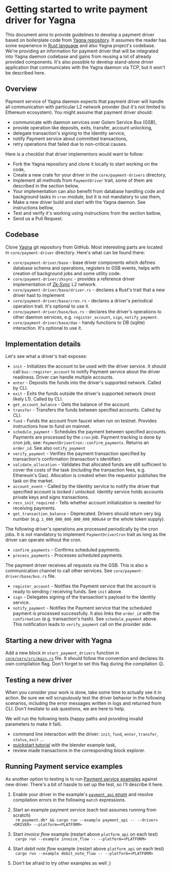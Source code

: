 # Getting started to write payment driver for Yagna

This document aims to provide guidelines to develop a payment driver based on boilerplate code from [Yagna repository](https://github.com/golemfactory/yagna). It assumes the reader has some experience in [Rust language](https://www.rust-lang.org/) and also Yagna project's codebase. We're providing an information for payment driver that will be integrated into Yagna daemon codebase and gains from reusing a lot of already provided components. It's also possible to develop stand-alone driver application that communicates with the Yagna daemon via TCP, but it won't be described here.


## Overview

Payment service of Yagna daemon expects that payment driver will handle all communication with particular L2 network provider (but it's not limited to Ethereum ecosystem).
You might assume that payment driver should:

- communicate with daemon services over Golem Service Bus (GSB),
- provide operation like deposits, exits, transfer, account unlocking,
- delegate transaction's signing to the Identity service,
- notify Payment service about committed transactions,
- retry operations that failed due to non-critical causes.

Here is a checklist that driver implementors would want to follow:

- Fork the Yagna repository and clone it locally to start working on the code,
- Create a new crate for your driver in the `core/payment-drivers` directory,
- Implement all methods from `PaymentDriver` trait, some of them are described in the section below,
- Your implementation can also benefit from database handling code and background tasks in `cron` module, but it is not mandatory to use them,
- Make a new driver build and start with the Yagna daemon. See instructions bellow,
- Test and verify it's working using instructions from the section bellow,
- Send us a Pull Request.


## Codebase

Clone [Yagna](https://github.com/golemfactory/yagna) git repository from GitHub. 
Most interesting parts are located in `core/payment-driver` directory. 
Here's what can be found there:

- `core/payment-driver/base` - base driver components which defines database schema and operations, registers to GSB events, helps with creation of background jobs and some utility code.
- `core/payment-driver/zksync` - provides a reference driver implementation of [Zk-Sync](https://zksync.io) L2 network.
- `core/payment-driver/base/driver.rs` - declares a Rust's trait that a new driver hast to implement
- `core/payment-driver/base/cron.rs` - declares a driver's periodical operation trait. It's optional to use it.
- `core/payment-driver/base/bus.rs` - declares the driver's operations to other daemon services, e.g. `register_account`, `sign`, `notify_payment`.
- `core/payment-driver/base/dao` - handy functions to DB (sqlite) interaction. It's optional to use it.
 

## Implementation details

Let's see what a driver's trait exposes:

- `init` - Initializes the account to be used with the driver service. It should call `bus::register_account` to notify Payment service about the driver readiness. Driver can handle multiple accounts.
- `enter` - Deposits the funds into the driver's supported network. Called by CLI.
- `exit` - Exits the funds outside the driver's supported network (most likely L1). Called by CLI.
- `get_account_balance` - Gets the balance of the account.
- `transfer` - Transfers the funds between specified accounts. Called by CLI.
- `fund` - Funds the account from faucet when run on testnet. Provides instructions how to fund on mainnet.
- `schedule_payment` - Schedules the payment between specified accounts. Payments are processed by the `cron` job. Payment tracking is done by cron job, see: `PaymentDriverCron::confirm_payments`. Returns an `order_id`. See also `notify_payment`
- `verify_payment` - Verifies the payment transaction specified by transaction's confirmation (transaction's identifier).
- `validate_allocation` - Validates that allocated funds are still sufficient to cover the costs of the task (including the transaction fees, e.g. Ethereum's Gas). Allocation is created when the requestor publishes the task on the market.
- `account_event` - Called by the Identity service to notify the driver that specified account is _locked_ / _unlocked_. Identity service holds accounts private keys and signs transactions.
- `recv_init_required` - Tells whether account initialization is needed for receiving payments.
- `get_transaction_balance` - Deprecated. Drivers should return very big number (e.g. `1_000_000_000_000_000_000u64` or the whole token supply).


The following driver's operations are processed periodically by the cron jobs. It is not mandatory to implement `PaymentDriverCron` trait as long as the driver can operate without the cron.

- `confirm_payments` - Confirms scheduled payments.
- `process_payments` - Processes scheduled payments.

The payment driver receives all requests via the GSB. This is also a communication channel to call other services. See `core/payment-driver/base/bus.rs` file.

- `register_account` - Notifies the Payment service that the account is ready to sending / receiving funds. See `init` above.
- `sign` - Delegates signing of the transaction's payload to the Identity service.
- `notify_payment` - Notifies the Payment service that the scheduled payment is processed successfully. It also links the `order_id` with the `confirmation` (e.g. transaction's hash). See `schedule_payment` above. This notification leads to `verify_payment` call on the provider side.

## Starting a new driver with Yagna

Add a new block in `start_payment_drivers` function in [`core/serv/src/main.rs`](https://github.com/golemfactory/yagna/blob/master/core/serv/src/main.rs#L216) file.
It should follow the convention and declares its own compilation flag. Don't forget to set this flag during the compilation :wink:.

## Testing a new driver

When you consider your work is done, take some time to actually see it in action. Be sure we will scrupulously test the driver behavior in the following scenarios, including the error messages written in logs and returned from CLI. Don't hesitate to ask questions, we are here to help.  

We will run the following tests (happy paths and providing invalid parameters to make it fail).

- command line interaction with the driver: `init`, `fund`, `enter`, `transfer`, `status`,  `exit` ...
- [quickstart tutorial](https://golem-network.gitbook.io/golem-sdk-develop/requestor-tutorials/flash-tutorial-of-requestor-development) with the blender example task,
- review made transactions in the corresponding block explorer.

## Running Payment service examples

As another option to testing is to run [Payment service examples](https://github.com/golemfactory/yagna/blob/master/core/payment/examples/README.md) against new driver. There's a bit of hassle to set up the test, so I'll describe it here.

1. Enable your driver in the example's [`payment_api` enum](https://github.com/golemfactory/yagna/blob/635fac0eda514c7359928851323affa254116d71/core/payment/examples/payment_api.rs#L30) and resolve compilation errors in the following `match` expressions.

1. Start an example payment service (each test assumes running from scratch) <br/>`
rm payment.db* && cargo run --example payment_api -- --driver=<DRIVER> --platform=<PLATFORM>`

1. Start _invoice flow_ example (restart above `platform_api` on each test) <br/>`
cargo run --example invoice_flow -- --platform=<PLATFORM>`

1. Start _debit note flow_ example (restart above `platform_api` on each test) <br/>`
cargo run --example debit_note_flow -- --platform=<PLATFORM>`

1. Don't be afraid to try other examples as well ;)
